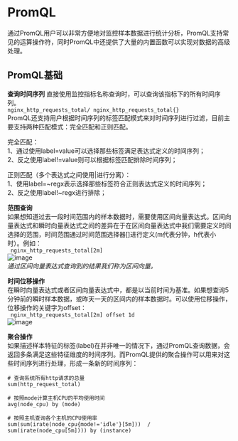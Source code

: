 # PromQL #
通过PromQL用户可以非常方便地对监控样本数据进行统计分析，PromQL支持常见的运算操作符，同时PromQL中还提供了大量的内置函数可以实现对数据的高级处理。   
## PromQL基础 ##
**查询时间序列**
直接使用监控指标名称查询时，可以查询该指标下的所有时间序列。     
``` nginx_http_requests_total/ nginx_http_requests_total{}  ```       
PromQL还支持用户根据时间序列的标签匹配模式来对时间序列进行过滤，目前主要支持两种匹配模式：完全匹配和正则匹配。     

完全匹配：      
   1、通过使用label=value可以选择那些标签满足表达式定义的时间序列；    
   2、反之使用label!=value则可以根据标签匹配排除时间序列；   
   
正则匹配（多个表达式之间使用|进行分离）：   
   1、使用label=~regx表示选择那些标签符合正则表达式定义的时间序列；       
   2、反之使用label!~regx进行排除；

**范围查询**     
如果想知道过去一段时间范围内的样本数据时，需要使用区间向量表达式。区间向量表达式和瞬时向量表达式之间的差异在于在区间向量表达式中我们需要定义时间选择的范围，时间范围通过时间范围选择器[]进行定义(m代表分钟，h代表小时）。例如：  
``` nginx_http_requests_total[2m]```      
![image](https://user-images.githubusercontent.com/24589721/183388296-ba094564-7f5d-4cf5-88b4-b75b38f24ab0.png)     
*通过区间向量表达式查询到的结果我们称为区间向量。*     

**时间位移操作**      
在瞬时向量表达式或者区间向量表达式中，都是以当前时间为基准。如果想查询5分钟前的瞬时样本数据，或昨天一天的区间内的样本数据时。可以使用位移操作，位移操作的关键字为offset：    
``` nginx_http_requests_total[2m] offset 1d```       
![image](https://user-images.githubusercontent.com/24589721/183390745-ca9a10fe-1f06-49f9-955e-8abfb0a001d8.png)

**聚合操作**     
如果描述样本特征的标签(label)在并非唯一的情况下，通过PromQL查询数据，会返回多条满足这些特征维度的时间序列。而PromQL提供的聚合操作可以用来对这些时间序列进行处理，形成一条新的时间序列：    
```
# 查询系统所有http请求的总量
sum(http_request_total)

# 按照mode计算主机CPU的平均使用时间
avg(node_cpu) by (mode)

# 按照主机查询各个主机的CPU使用率
sum(sum(irate(node_cpu{mode!='idle'}[5m]))  / sum(irate(node_cpu[5m]))) by (instance)
```




